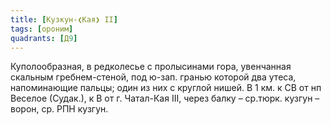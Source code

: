```yaml
---
title: [Кузкун-❮Кая❯ II]
tags: [ороним]
quadrants: [Д9]
---
```


Куполообразная, в редколесье с пролысинами гора, увенчанная скальным
гребнем-стеной, под ю-зап. гранью которой два утеса, напоминающие пальцы; один
из них с круглой нишей. В 1 км. к СВ от нп Веселое (Судак.), к В от г. Чатал-Кая
III, через балку – ср.тюрк. кузгун – ворон, ср. РПН кузгун.
